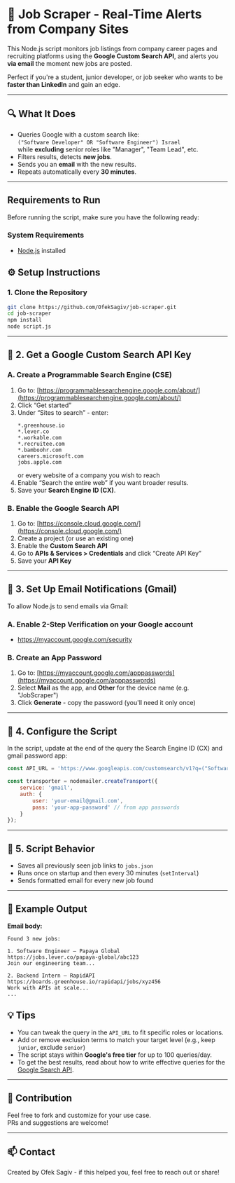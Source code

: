 # 🧠 Job Scraper - Real-Time Alerts from Company Sites

This Node.js script monitors job listings from company career pages and recruiting platforms using the **Google Custom Search API**, and alerts you **via email** the moment new jobs are posted.

Perfect if you're a student, junior developer, or job seeker who wants to be **faster than LinkedIn** and gain an edge.

---

## 🔍 What It Does

- Queries Google with a custom search like:  
  `("Software Developer" OR "Software Engineer") Israel`  
  while **excluding** senior roles like "Manager", "Team Lead", etc.
- Filters results, detects **new jobs**.
- Sends you an **email** with the new results.
- Repeats automatically every **30 minutes**.

---
## Requirements to Run

Before running the script, make sure you have the following ready:

### System Requirements
- [Node.js](https://nodejs.org/) installed

## ⚙️ Setup Instructions

### 1. Clone the Repository

```bash
git clone https://github.com/OfekSagiv/job-scraper.git
cd job-scraper
npm install
node script.js  
```

---

## 🔐 2. Get a Google Custom Search API Key

### A. Create a Programmable Search Engine (CSE)

1. Go to: [https://programmablesearchengine.google.com/about/](https://programmablesearchengine.google.com/about/)
2. Click “Get started”
3. Under “Sites to search” - enter:
   ```
   *.greenhouse.io
   *.lever.co
   *.workable.com
   *.recruitee.com
   *.bamboohr.com
   careers.microsoft.com
   jobs.apple.com
   ```
   or every website of a company you wish to reach
4. Enable “Search the entire web” if you want broader results.
5. Save your **Search Engine ID (CX)**.

### B. Enable the Google Search API

1. Go to: [https://console.cloud.google.com/](https://console.cloud.google.com/)
2. Create a project (or use an existing one)
3. Enable the **Custom Search API**
4. Go to **APIs & Services > Credentials** and click “Create API Key”
5. Save your **API Key**

---

## 📧 3. Set Up Email Notifications (Gmail)

To allow Node.js to send emails via Gmail:

### A. Enable 2-Step Verification on your Google account
- https://myaccount.google.com/security

### B. Create an App Password

1. Go to: [https://myaccount.google.com/apppasswords](https://myaccount.google.com/apppasswords)
2. Select **Mail** as the app, and **Other** for the device name (e.g. "JobScraper")
3. Click **Generate** - copy the password (you'll need it only once)

---

## 📝 4. Configure the Script

In the script, update at the end of the query the Search Engine ID (CX) and gmail password app:

```js
const API_URL = 'https://www.googleapis.com/customsearch/v1?q=("Software Developer" OR "Software Engineer") Israel&exactTerms=junior&excludeTerms=Senior,Lead,Experienced,Manager,Architect,Principal,Mid,Mid-level,Midlevel,"Mid Level","Mid Senior","Mid-Senior","Team Lead","Director","Head","Tech Lead"&gl=IL&cx=YOUR_CX&key=YOUR_API_KEY';

const transporter = nodemailer.createTransport({
    service: 'gmail',
    auth: {
        user: 'your-email@gmail.com',
        pass: 'your-app-password' // from app passwords
    }
});
```

---

## 📁 5. Script Behavior

- Saves all previously seen job links to `jobs.json`
- Runs once on startup and then every 30 minutes (`setInterval`)
- Sends formatted email for every new job found

---

## 🧪 Example Output

**Email body:**

```
Found 3 new jobs:

1. Software Engineer – Papaya Global
https://jobs.lever.co/papaya-global/abc123
Join our engineering team...

2. Backend Intern – RapidAPI
https://boards.greenhouse.io/rapidapi/jobs/xyz456
Work with APIs at scale...
...
```

## 💡 Tips

- You can tweak the query in the `API_URL` to fit specific roles or locations.
- Add or remove exclusion terms to match your target level (e.g., keep `junior`, exclude `senior`)
- The script stays within **Google's free tier** for up to 100 queries/day.
- To get the best results, read about how to write effective queries for the [Google Search API](https://developers.google.com/custom-search/docs/overview#standard_search).


---

## 🤝 Contribution

Feel free to fork and customize for your use case.  
PRs and suggestions are welcome!

---

## 📫 Contact

Created by Ofek Sagiv - if this helped you, feel free to reach out or share!
